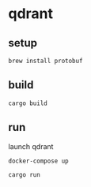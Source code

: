 # qdrant

## setup

```shell
brew install protobuf
```

## build

```shell
cargo build
```

## run

launch qdrant

```shell
docker-compose up
```

```shell
cargo run
```
